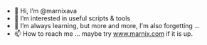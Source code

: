 - 👋 Hi, I’m @marnixava
- 👀 I’m interested in useful scripts & tools
- 🌱 I’m always learning, but more and more, I'm also forgetting ...
- 📫 How to reach me ... maybe try www.marnix.com if it is up.

<!---
marnixava/marnixava is a ✨ special ✨ repository because its `README.md` (this file) appears on your GitHub profile.
You can click the Preview link to take a look at your changes.
--->
